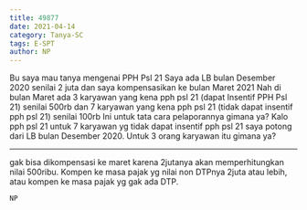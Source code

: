 ```yaml
---
title: 49877
date: 2021-04-14
category: Tanya-SC
tags: E-SPT
author: NP
---
```


Bu saya mau tanya mengenai PPH Psl 21 Saya ada LB bulan Desember 2020 senilai 2 juta dan saya kompensasikan ke bulan Maret 2021 Nah di bulan Maret ada 3 karyawan yang kena pph psl 21 (dapat Insentif PPH Psl 21) senilai 500rb dan 7 karyawan yang kena pph psl 21 (tidak dapat insentif pph psl 21) senilai 100rb Ini untuk tata cara pelaporannya gimana ya? Kalo pph psl 21 untuk 7 karyawan yg tidak dapat insentif pph psl 21 saya potong dari LB bulan Desember 2020. Untuk 3 orang karyawan itu gimana ya?

---

gak bisa dikompensasi ke maret karena 2jutanya akan memperhitungkan nilai 500ribu. Kompen ke masa pajak yg nilai non DTPnya 2juta atau lebih, atau kompen ke masa pajak yg gak ada DTP.

`NP`
